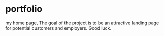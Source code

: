 # portfolio
my home page, The goal of the project is to be an attractive landing page for potential customers and employers. Good luck.
